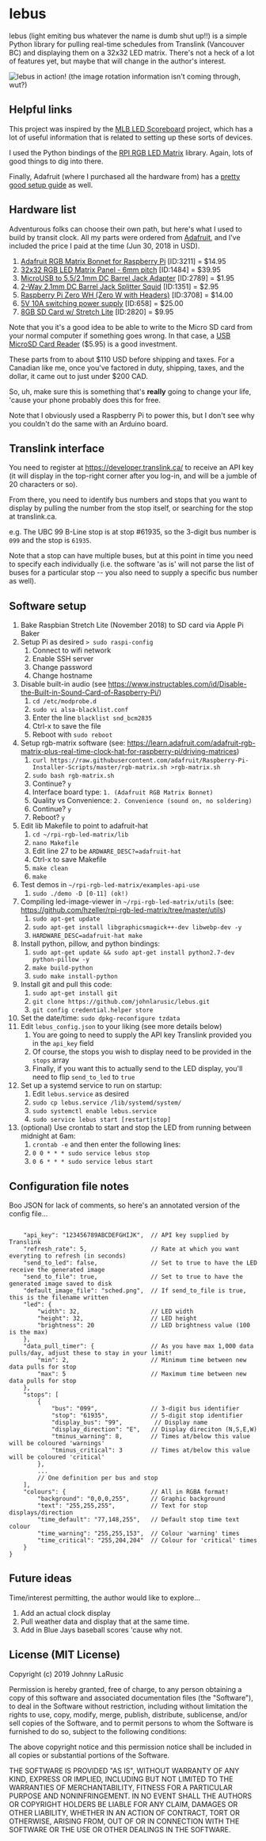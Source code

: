 # lebus
lebus (light emiting bus whatever the name is dumb shut up!!) is a simple Python library for pulling real-time schedules from Translink (Vancouver BC) and displaying them on a 32x32 LED matrix.  There's not a heck of a lot of features yet, but maybe that will change in the author's interest.  

![lebus in action!](https://raw.githubusercontent.com/johnlarusic/lebus/master/sample2.jpg)
(the image rotation information isn't coming through, wut?)

## Helpful links

This project was inspired by the [MLB LED Scoreboard](https://github.com/MLB-LED-Scoreboard/mlb-led-scoreboard) project, which has a lot of useful information that is related to setting up these sorts of devices.

I used the Python bindings of the [RPI RGB LED Matrix](https://github.com/hzeller/rpi-rgb-led-matrix/) library. Again, lots of good things to dig into there.

Finally, Adafruit (where I purchased all the hardware from) has a [pretty good setup guide](https://learn.adafruit.com/adafruit-rgb-matrix-plus-real-time-clock-hat-for-raspberry-pi) as well.


## Hardware list
Adventurous folks can choose their own path, but here's what I used to build by transit clock.  All my parts were ordered from [Adafruit](https://www.adafruit.com/), and I've included the price I paid at the time (Jun 30, 2018 in USD).

  1. [Adafruit RGB Matrix Bonnet for Raspberry Pi](https://www.adafruit.com/product/3211) [ID:3211] = $14.95
  2. [32x32 RGB LED Matrix Panel - 6mm pitch](https://www.adafruit.com/product/1484) [ID:1484] = $39.95
  3. [MicroUSB to 5.5/2.1mm DC Barrel Jack Adapter](https://www.adafruit.com/product/2789) [ID:2789] = $1.95
  4. [2-Way 2.1mm DC Barrel Jack Splitter Squid](https://www.adafruit.com/product/1351) [ID:1351] = $2.95
  5. [Raspberry Pi Zero WH (Zero W with Headers)](https://www.adafruit.com/product/3708) [ID:3708] = $14.00
  6. [5V 10A switching power supply](https://www.adafruit.com/product/658) [ID:658] = $25.00
  7. [8GB SD Card w/ Stretch Lite](https://www.adafruit.com/product/2820) [ID:2820] = $9.95

Note that you it's a good idea to be able to write to the Micro SD card from your normal computer if something goes wrong.  In that case, a [USB MicroSD Card Reader](https://www.adafruit.com/product/939) ($5.95) is a good investment.

These parts from to about $110 USD before shipping and taxes.  For a Canadian like me, once you've factored in duty, shipping, taxes, and the dollar, it came out to just under $200 CAD.  

So, uh, make sure this is something that's **really** going to change your life, 'cause your phone probably does this for free.

Note that I obviously used a Raspberry Pi to power this, but I don't see why you couldn't do the same with an Arduino board.


## Translink interface
You need to register at https://developer.translink.ca/ to receive an API key (it will display in the top-right corner after you log-in, and will be a jumble of 20 characters or so).

From there, you need to identify bus numbers and stops that you want to display by pulling the number from the stop itself, or searching for the stop at translink.ca.

e.g. The UBC 99 B-Line stop is at stop #61935, so the 3-digit bus number is `099` and the stop is `61935`.

Note that a stop can have multiple buses, but at this point in time you need to specify each individually (i.e. the software 'as is' will not parse the list of buses for a particular stop -- you also need to supply a specific bus number as well).


## Software setup

1. Bake Raspbian Stretch Lite (November 2018) to SD card via Apple Pi Baker
2. Setup Pi as desired  `> sudo raspi-config`
   1. Connect to wifi network
   2. Enable SSH server
   3. Change password
   4. Change hostname
3. Disable built-in audio (see https://www.instructables.com/id/Disable-the-Built-in-Sound-Card-of-Raspberry-Pi/)
   1. `cd /etc/modprobe.d`
   2. `sudo vi alsa-blacklist.conf`
   3. Enter the line `blacklist snd_bcm2835`
   4. Ctrl-x to save the file
   5. Reboot with `sudo reboot`
4. Setup rgb-matrix software (see: https://learn.adafruit.com/adafruit-rgb-matrix-plus-real-time-clock-hat-for-raspberry-pi/driving-matrices)
   1. `curl https://raw.githubusercontent.com/adafruit/Raspberry-Pi-Installer-Scripts/master/rgb-matrix.sh >rgb-matrix.sh`
   2. `sudo bash rgb-matrix.sh`
   3. Continue? `y`
   4. Interface board type: `1. (Adafruit RGB Matrix Bonnet)`
   5. Quality vs Convenience: `2. Convenience (sound on, no soldering)`
   6. Continue? `y`
   7. Reboot? `y`
5. Edit lib Makefile to point to adafruit-hat
   1. `cd ~/rpi-rgb-led-matrix/lib`
   2. `nano Makefile`
   3. Edit line 27 to be `ARDWARE_DESC?=adafruit-hat`
   4. Ctrl-x to save Makefile
   5. `make clean`
   6. `make`
6. Test demos in `~/rpi-rgb-led-matrix/examples-api-use`
   1. `sudo ./demo -D [0-11] (ok!)`
7. Compiling led-image-viewer in `~/rpi-rgb-led-matrix/utils` (see: https://github.com/hzeller/rpi-rgb-led-matrix/tree/master/utils)
   1. `sudo apt-get update`
   2. `sudo apt-get install libgraphicsmagick++-dev libwebp-dev -y`
   3. `HARDWARE_DESC=adafruit-hat make`
8. Install python, pillow, and python bindings:
   1. `sudo apt-get update && sudo apt-get install python2.7-dev python-pillow -y`
   2. `make build-python`
   3. `sudo make install-python`
9. Install git and pull this code:
   1. `sudo apt-get install git`
   2. `git clone https://github.com/johnlarusic/lebus.git`
   3. `git config credential.helper store`
1. Set the date/time: `sudo dpkg-reconfigure tzdata`
2. Edit `lebus_config.json` to your liking (see more details below)
   1. You are going to need to supply the API key Translink provided you in the `api_key` field
   2. Of course, the stops you wish to display need to be provided in the `stops` array
   3. Finally, if you want this to actually send to the LED display, you'll need to flip `send_to_led` to `true`
3. Set up a systemd service to run on startup:
   1. Edit `lebus.service` as desired
   2. `sudo cp lebus.service /lib/systemd/system/`
   3. `sudo systemctl enable lebus.service`
   4. `sudo service lebus start [restart|stop]`
4. (optional) Use crontab to start and stop the LED from running between midnight at 6am:
   1. `crontab -e` and then enter the following lines:
   2. `0 0 * * * sudo service lebus stop`
   3. `0 6 * * * sudo service lebus start`


## Configuration file notes
Boo JSON for lack of comments, so here's an annotated version of the config file...

```

    "api_key": "123456789ABCDEFGHIJK",  // API key supplied by Translink 
    "refresh_rate": 5,                  // Rate at which you want everyting to refresh (in seconds)
    "send_to_led": false,               // Set to true to have the LED receive the generated image 
    "send_to_file": true,               // Set to true to have the generated image saved to disk
    "default_image_file": "sched.png",  // If send_to_file is true, this is the filename written
    "led": {
        "width": 32,                    // LED width
        "height": 32,                   // LED height
        "brightness": 20                // LED brightness value (100 is the max)
    },
    "data_pull_timer": {                // As you have max 1,000 data pulls/day, adjust these to stay in your limit!
        "min": 2,                       // Minimum time between new data pulls for stop
        "max": 5                        // Maximum time between new data pulls for stop
    },
    "stops": [
        {
            "bus": "099",               // 3-digit bus identifier
            "stop": "61935",            // 5-digit stop identifier
            "display_bus": "99",         // Display name
            "display_direction": "E",   // Display direciton (N,S,E,W)
            "tminus_warning": 8,        // Times at/below this value will be coloured 'warnings'
            "tminus_critical": 3        // Times at/below this value will be coloured 'critical'
        },
        ...
        // One definition per bus and stop
    ],
    "colours": {                        // All in RGBA format!
        "background": "0,0,0,255",      // Graphic background
        "text": "255,255,255",          // Text for stop displays/direction
        "time_default": "77,148,255",   // Default stop time text colour
        "time_warning": "255,255,153",  // Colour 'warning' times
        "time_critical": "255,204,204"  // Colour for 'critical' times
    }
}

```

## Future ideas
Time/interest permitting, the author would like to explore...

1. Add an actual clock display
2. Pull weather data and display that at the same time.
3. Add in Blue Jays baseball scores 'cause why not.


## License (MIT License)
Copyright (c) 2019 Johnny LaRusic

Permission is hereby granted, free of charge, to any person obtaining a copy
of this software and associated documentation files (the "Software"), to deal
in the Software without restriction, including without limitation the rights
to use, copy, modify, merge, publish, distribute, sublicense, and/or sell
copies of the Software, and to permit persons to whom the Software is
furnished to do so, subject to the following conditions:

The above copyright notice and this permission notice shall be included in all
copies or substantial portions of the Software.

THE SOFTWARE IS PROVIDED "AS IS", WITHOUT WARRANTY OF ANY KIND, EXPRESS OR
IMPLIED, INCLUDING BUT NOT LIMITED TO THE WARRANTIES OF MERCHANTABILITY,
FITNESS FOR A PARTICULAR PURPOSE AND NONINFRINGEMENT. IN NO EVENT SHALL THE
AUTHORS OR COPYRIGHT HOLDERS BE LIABLE FOR ANY CLAIM, DAMAGES OR OTHER
LIABILITY, WHETHER IN AN ACTION OF CONTRACT, TORT OR OTHERWISE, ARISING FROM,
OUT OF OR IN CONNECTION WITH THE SOFTWARE OR THE USE OR OTHER DEALINGS IN THE
SOFTWARE.
